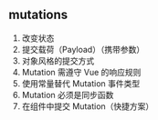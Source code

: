 ## mutations
1. 改变状态
2. 提交载荷（Payload）（携带参数）
3. 对象风格的提交方式
4. Mutation 需遵守 Vue 的响应规则
5. 使用常量替代 Mutation 事件类型
6. Mutation 必须是同步函数
7. 在组件中提交 Mutation（快捷方案）